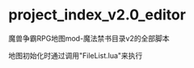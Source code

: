 project_index_v2.0_editor
=========================
魔兽争霸RPG地图mod-魔法禁书目录v2的全部脚本

地图初始化时通过调用"FileList.lua"来执行
